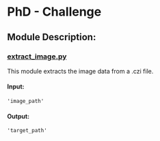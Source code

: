 # PhD - Challenge

## Module Description:

### [extract_image.py](https://github.com/SimonBon/Wien_Project/blob/master/extract_image.py)

This module extracts the image data from a .czi file.

#### Input: 
    'image_path'

#### Output: 
    'target_path'



